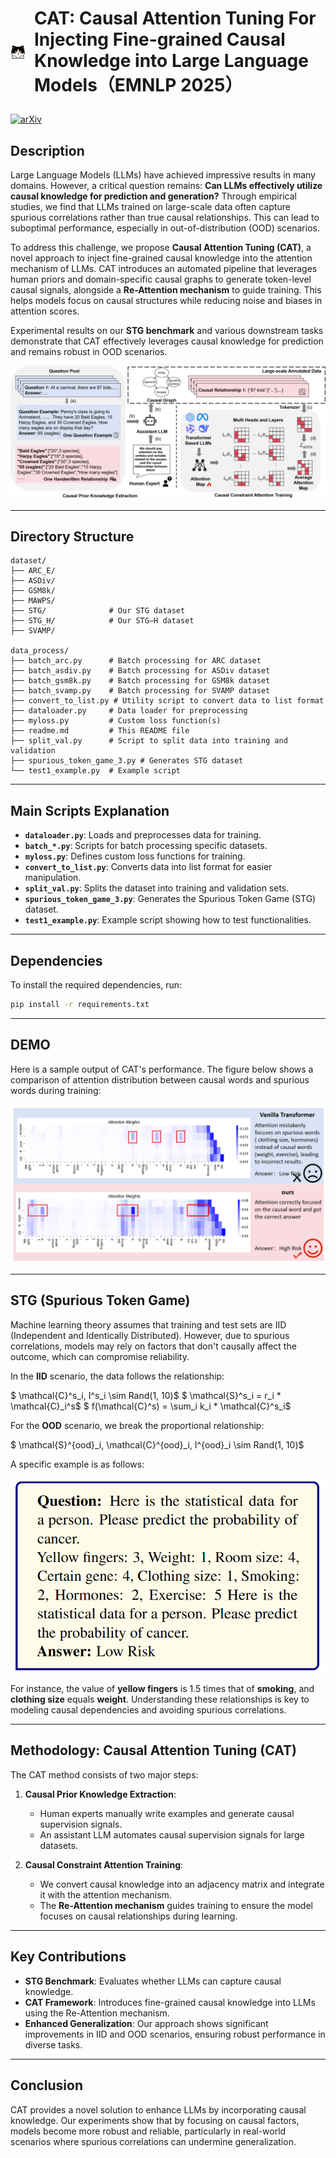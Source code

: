 # <p style="display: flex; align-items: center; gap: 0.5em;"><img src="cat.svg" alt="CAT Logo" height="24"/>CAT: Causal Attention Tuning For Injecting Fine-grained Causal Knowledge into Large Language Models（EMNLP 2025）</p>

[![arXiv](https://img.shields.io/badge/arxiv-2509.01535-b31b1b)](https://arxiv.org/abs/2509.01535)&nbsp;
## Description

Large Language Models (LLMs) have achieved impressive results in many domains. However, a critical question remains: **Can LLMs effectively utilize causal knowledge for prediction and generation?** Through empirical studies, we find that LLMs trained on large-scale data often capture spurious correlations rather than true causal relationships. This can lead to suboptimal performance, especially in out-of-distribution (OOD) scenarios.

To address this challenge, we propose **Causal Attention Tuning (CAT)**, a novel approach to inject fine-grained causal knowledge into the attention mechanism of LLMs. CAT introduces an automated pipeline that leverages human priors and domain-specific causal graphs to generate token-level causal signals, alongside a **Re-Attention mechanism** to guide training. This helps models focus on causal structures while reducing noise and biases in attention scores.

Experimental results on our **STG benchmark** and various downstream tasks demonstrate that CAT effectively leverages causal knowledge for prediction and remains robust in OOD scenarios.

![CAT Example](image-1.png)

---

## Directory Structure

```plaintext
dataset/
├── ARC_E/         
├── ASDiv/       
├── GSM8k/        
├── MAWPS/         
├── STG/              # Our STG dataset
├── STG_H/            # Our STG—H dataset
├── SVAMP/           

data_process/
├── batch_arc.py      # Batch processing for ARC dataset
├── batch_asdiv.py    # Batch processing for ASDiv dataset
├── batch_gsm8k.py    # Batch processing for GSM8k dataset
├── batch_svamp.py    # Batch processing for SVAMP dataset
├── convert_to_list.py # Utility script to convert data to list format
├── dataloader.py     # Data loader for preprocessing
├── myloss.py         # Custom loss function(s)
├── readme.md         # This README file
├── split_val.py      # Script to split data into training and validation
├── spurious_token_game_3.py # Generates STG dataset
└── test1_example.py  # Example script
```

---

## Main Scripts Explanation

* **`dataloader.py`**: Loads and preprocesses data for training.
* **`batch_*.py`**: Scripts for batch processing specific datasets.
* **`myloss.py`**: Defines custom loss functions for training.
* **`convert_to_list.py`**: Converts data into list format for easier manipulation.
* **`split_val.py`**: Splits the dataset into training and validation sets.
* **`spurious_token_game_3.py`**: Generates the Spurious Token Game (STG) dataset.
* **`test1_example.py`**: Example script showing how to test functionalities.

---

## Dependencies

To install the required dependencies, run:

```bash
pip install -r requirements.txt
```

---

## DEMO

Here is a sample output of CAT's performance. The figure below shows a comparison of attention distribution between causal words and spurious words during training:

![Alt text](image.png)

---

## STG (Spurious Token Game)

Machine learning theory assumes that training and test sets are IID (Independent and Identically Distributed). However, due to spurious correlations, models may rely on factors that don't causally affect the outcome, which can compromise reliability.

In the **IID** scenario, the data follows the relationship:

$ \mathcal{C}^s_i, I^s_i \sim Rand(1, 10)$
$ \mathcal{S}^s_i = r_i * \mathcal{C}_i^s$
$ f(\mathcal{C}^s) = \sum_i k_i * \mathcal{C}^s_i$

For the **OOD** scenario, we break the proportional relationship:

$ \mathcal{S}^{ood}_i, \mathcal{C}^{ood}_i, I^{ood}_i \sim Rand(1, 10)$

A specific example is as follows:

![Alt text](image-2.png)

For instance, the value of **yellow fingers** is 1.5 times that of **smoking**, and **clothing size** equals **weight**. Understanding these relationships is key to modeling causal dependencies and avoiding spurious correlations.

---

## Methodology: Causal Attention Tuning (CAT)

The CAT method consists of two major steps:

1. **Causal Prior Knowledge Extraction**:

   * Human experts manually write examples and generate causal supervision signals.
   * An assistant LLM automates causal supervision signals for large datasets.

2. **Causal Constraint Attention Training**:

   * We convert causal knowledge into an adjacency matrix and integrate it with the attention mechanism.
   * The **Re-Attention mechanism** guides training to ensure the model focuses on causal relationships during learning.

---

## Key Contributions

* **STG Benchmark**: Evaluates whether LLMs can capture causal knowledge.
* **CAT Framework**: Introduces fine-grained causal knowledge into LLMs using the Re-Attention mechanism.
* **Enhanced Generalization**: Our approach shows significant improvements in IID and OOD scenarios, ensuring robust performance in diverse tasks.

---

## Conclusion

CAT provides a novel solution to enhance LLMs by incorporating causal knowledge. Our experiments show that by focusing on causal factors, models become more robust and reliable, particularly in real-world scenarios where spurious correlations can undermine generalization.
